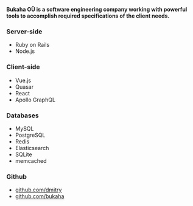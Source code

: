 **Bukaha OÜ is a software engineering company working with powerful tools to accomplish required specifications of the client needs.**

### Server-side

- Ruby on Rails
- Node.js

### Client-side

- Vue.js
- Quasar
- React
- Apollo GraphQL

### Databases

- MySQL
- PostgreSQL
- Redis
- Elasticsearch
- SQLite
- memcached

### Github

- [github.com/dmitry](http://github.com/dmitry)
- [github.com/bukaha](http://github.com/bukaha)
